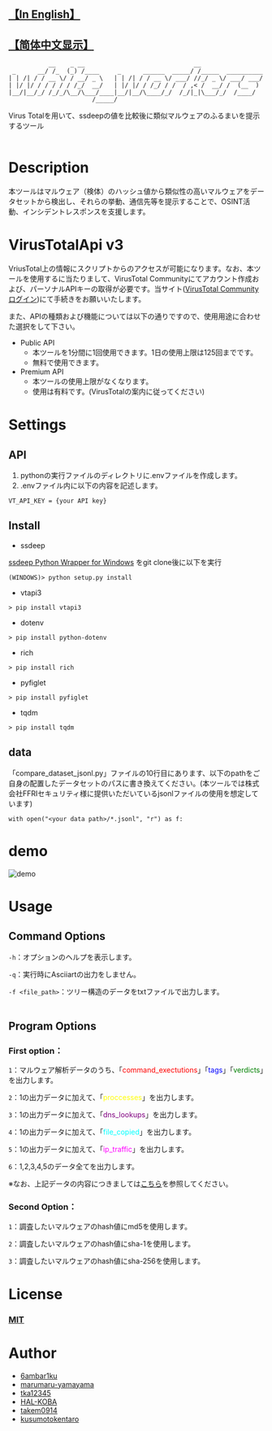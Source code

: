 ## [【In English】](https://github.com/6ambar1ku/white_workers/blob/main/README.md)
##  [【简体中文显示】](https://github.com/6ambar1ku/white_workers/blob/main/doc/README_CH.md)
```
           __    _ __                              __
 _      __/ /_  (_) /____     _      ______  _____/ /_____  __________
| | /| / / __ \/ / __/ _ \   | | /| / / __ \/ ___/ //_/ _ \/ ___/ ___/
| |/ |/ / / / / / /_/  __/   | |/ |/ / /_/ / /  / ,< /  __/ /  (__  )
|__/|__/_/ /_/_/\__/\___/____|__/|__/\____/_/  /_/|_|\___/_/  /____/
                       /_____/

```
Virus Totalを用いて、ssdeepの値を比較後に類似マルウェアのふるまいを提示するツール
<br></br>

# Description
本ツールはマルウェア（検体）のハッシュ値から類似性の高いマルウェアをデータセットから検出し、それらの挙動、通信先等を提示することで、OSINT活動、インシデントレスポンスを支援します。

# VirusTotalApi v3
VriusTotal上の情報にスクリプトからのアクセスが可能になります。なお、本ツールを使用するに当たりまして、VirusTotal Communityにてアカウント作成および、パーソナルAPIキーの取得が必要です。当サイト([VirusTotal Communityログイン](https://www.virustotal.com/gui/join-us))にて手続きをお願いいたします。

また、APIの種類および機能については以下の通りですので、使用用途に合わせた選択をして下さい。
* Public API
    * 本ツールを1分間に1回使用できます。1日の使用上限は125回までです。
    * 無料で使用できます。
* Premium API
    * 本ツールの使用上限がなくなります。
    * 使用は有料です。(VirusTotalの案内に従ってください)

# Settings
## API
1. pythonの実行ファイルのディレクトリに.envファイルを作成します。
2. .envファイル内に以下の内容を記述します。
```
VT_API_KEY = {your API key}
```

## Install
* ssdeep

[ssdeep Python Wrapper for Windows](https://github.com/MacDue/ssdeep-windows-32_64)
をgit clone後に以下を実行
```
(WINDOWS)> python setup.py install
```

* vtapi3
```
> pip install vtapi3
```

* dotenv
```
> pip install python-dotenv
```

* rich
```
> pip install rich
```

* pyfiglet
```
> pip install pyfiglet
```

* tqdm
```
> pip install tqdm
```

##  data
「compare_dataset_jsonl.py」ファイルの10行目にあります、以下のpathをご自身の配置したデータセットのパスに書き換えてください。(本ツールでは株式会社FFRIセキュリティ様に提供いただいているjsonlファイルの使用を想定しています)
```
with open("<your data path>/*.jsonl", "r") as f:
```

# demo
![demo](https://raw.githubusercontent.com/wiki/6ambar1ku/white_workers/demo/white_workers.gif)

# Usage
## Command Options
```-h```：オプションのヘルプを表示します。

```-q```：実行時にAsciiartの出力をしません。

```-f <file_path>```：ツリー構造のデータをtxtファイルで出力します。
<br></br>

## Program Options

### First option：
```1```：マルウェア解析データのうち、「<font color="red">command_exectutions</font>」「<font color="blue">tags</font>」「<font color="green">verdicts</font>」を出力します。

```2```：1の出力データに加えて、「<font color="yellow">proccesses</font>」を出力します。

```3```：1の出力データに加えて、「<font color="purple">dns_lookups</font>」を出力します。

```4```：1の出力データに加えて、「<font color="cyan">file_copied</font>」を出力します。

```5```：1の出力データに加えて、「<font color="magenta">ip_traffic</font>」を出力します。

```6```：1,2,3,4,5のデータ全てを出力します。

※なお、上記データの内容につきましては[こちら](https://github.com/6ambar1ku/white_workers/blob/main/doc/README_DAT_JP.md)を参照してください。

### Second Option：
```1```：調査したいマルウェアのhash値にmd5を使用します。

```2```：調査したいマルウェアのhash値にsha-1を使用します。

```3```：調査したいマルウェアのhash値にsha-256を使用します。

# License
### [MIT](https://github.com/6ambar1ku/white_workers/blob/main/LICENSE)

# Author
* [6ambar1ku](https://github.com/6ambar1ku) 
* [marumaru-yamayama](https://github.com/marumaru-yamayama)
* [tka12345](https://github.com/tka12345)
* [HAL-KOBA](https://github.com/HAL-Kobayashi)
* [takem0914](https://github.com/takem0914)
* [kusumotokentaro](https://github.com/kusumotokentaro)